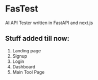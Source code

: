 # FasTest
AI API Tester written in FastAPI and next.js

## Stuff added till now:
1. Landing page
2. Signup
3. Login
4. Dashboard
5. Main Tool Page
